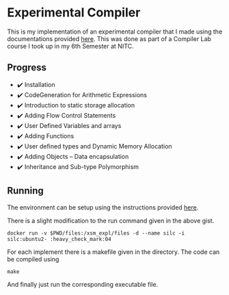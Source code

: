 # Experimental Compiler

This is my implementation of an experimental compiler that I made using the documentations provided [here](https://silcnitc.github.io/index.html).
This was done as part of a Compiler Lab course I took up in my 6th Semester at NITC.

## Progress

-   :heavy_check_mark: Installation
-   :heavy_check_mark: CodeGeneration for Arithmetic Expressions
-   :heavy_check_mark: Introduction to static storage allocation
-   :heavy_check_mark: Adding Flow Control Statements
-   :heavy_check_mark: User Defined Variables and arrays
-   :heavy_check_mark: Adding Functions
-   :heavy_check_mark: User defined types and Dynamic Memory Allocation
-   :heavy_check_mark: Adding Objects – Data encapsulation
-   :heavy_check_mark: Inheritance and Sub-type Polymorphism

## Running

The environment can be setup using the instructions provided [here](https://gist.github.com/anandubajith/c924be647fd2d164e478e9e9c7cf4961).<br/>

There is a slight modification to the run command given in the above gist.

```
docker run -v $PWD/files:/xsm_expl/files -d --name silc -i silc:ubuntu2- :heavy_check_mark:04
```

For each implement there is a makefile given in the directory. The code can be compiled using

```
make
```

And finally just run the corresponding executable file.
